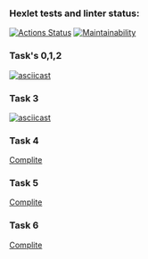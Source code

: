 ### Hexlet tests and linter status:
[![Actions Status](https://github.com/kitdim/java-project-61/workflows/hexlet-check/badge.svg)](https://github.com/kitdim/java-project-61/actions)
[![Maintainability](https://api.codeclimate.com/v1/badges/466e32da2c47732c7d19/maintainability)](https://codeclimate.com/github/kitdim/java-project-61/maintainability)
### Task's 0,1,2
[![asciicast](https://asciinema.org/a/UGNO1FS451Ka89truYF1Em9m1.svg)](https://asciinema.org/a/UGNO1FS451Ka89truYF1Em9m1)
### Task 3
[![asciicast](https://asciinema.org/a/v8qEk0qjz39yAdLNE6lyOCcTW.svg)](https://asciinema.org/a/v8qEk0qjz39yAdLNE6lyOCcTW)
### Task 4
[Complite](https://asciinema.org/a/bW4PHVwMSaxUw43tXOR7oKx8r)
### Task 5
[Complite](https://asciinema.org/a/63rKEjFXNUba6kfJWN8MCzT0y)
### Task 6
[Complite](https://asciinema.org/a/KZAGpxL3VkA1ZqaKmKBR6g9uF)

